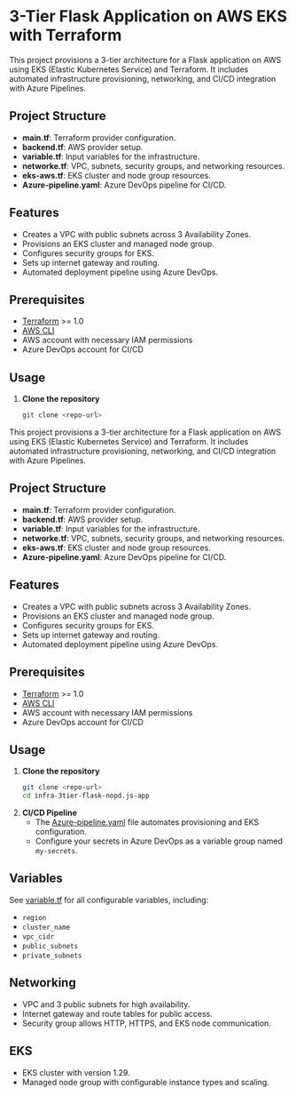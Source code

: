 # 3-Tier Flask Application on AWS EKS with Terraform

This project provisions a 3-tier architecture for a Flask application on AWS using EKS (Elastic Kubernetes Service) and Terraform. It includes automated infrastructure provisioning, networking, and CI/CD integration with Azure Pipelines.

## Project Structure

- **main.tf**: Terraform provider configuration.
- **backend.tf**: AWS provider setup.
- **variable.tf**: Input variables for the infrastructure.
- **networke.tf**: VPC, subnets, security groups, and networking resources.
- **eks-aws.tf**: EKS cluster and node group resources.
- **Azure-pipeline.yaml**: Azure DevOps pipeline for CI/CD.

## Features

- Creates a VPC with public subnets across 3 Availability Zones.
- Provisions an EKS cluster and managed node group.
- Configures security groups for EKS.
- Sets up internet gateway and routing.
- Automated deployment pipeline using Azure DevOps.

## Prerequisites

- [Terraform](https://www.terraform.io/downloads.html) >= 1.0
- [AWS CLI](https://aws.amazon.com/cli/)
- AWS account with necessary IAM permissions
- Azure DevOps account for CI/CD

## Usage

1. **Clone the repository**
   ```sh
   git clone <repo-url>


This project provisions a 3-tier architecture for a Flask application on AWS using EKS (Elastic Kubernetes Service) and Terraform. It includes automated infrastructure provisioning, networking, and CI/CD integration with Azure Pipelines.

## Project Structure

- **main.tf**: Terraform provider configuration.
- **backend.tf**: AWS provider setup.
- **variable.tf**: Input variables for the infrastructure.
- **networke.tf**: VPC, subnets, security groups, and networking resources.
- **eks-aws.tf**: EKS cluster and node group resources.
- **Azure-pipeline.yaml**: Azure DevOps pipeline for CI/CD.

## Features

- Creates a VPC with public subnets across 3 Availability Zones.
- Provisions an EKS cluster and managed node group.
- Configures security groups for EKS.
- Sets up internet gateway and routing.
- Automated deployment pipeline using Azure DevOps.

## Prerequisites

- [Terraform](https://www.terraform.io/downloads.html) >= 1.0
- [AWS CLI](https://aws.amazon.com/cli/)
- AWS account with necessary IAM permissions
- Azure DevOps account for CI/CD

## Usage

1. **Clone the repository**
   ```sh
   git clone <repo-url>
   cd infra-3tier-flask-nopd.js-app
   ```
2. **CI/CD Pipeline**
   - The [Azure-pipeline.yaml](Azure-pipeline.yaml) file automates provisioning and EKS configuration.
   - Configure your secrets in Azure DevOps as a variable group named `my-secrets`.

## Variables

See [variable.tf](variable.tf) for all configurable variables, including:
- `region`
- `cluster_name`
- `vpc_cidr`
- `public_subnets`
- `private_subnets`

## Networking

- VPC and 3 public subnets for high availability.
- Internet gateway and route tables for public access.
- Security group allows HTTP, HTTPS, and EKS node communication.

## EKS

- EKS cluster with version 1.29.
- Managed node group with configurable instance types and scaling.
